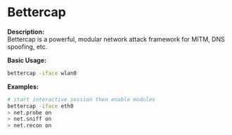 # Bettercap

**Description:**  
Bettercap is a powerful, modular network attack framework for MITM, DNS spoofing, etc.

**Basic Usage:**
```bash
bettercap -iface wlan0
```

**Examples:**
```bash
# start interactive session then enable modules
bettercap -iface eth0
> net.probe on
> net.sniff on
> net.recon on
```